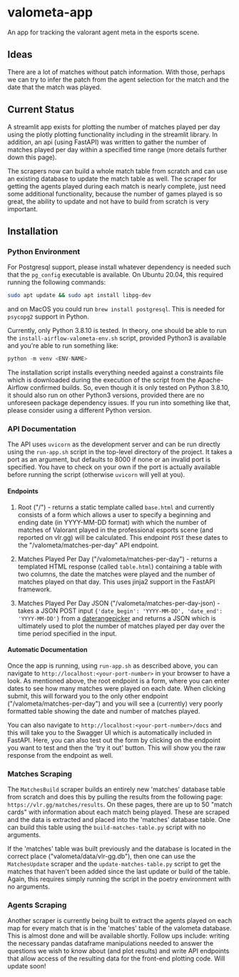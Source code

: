 # valometa-app

An app for tracking the valorant agent meta in the esports scene.

## Ideas

There are a lot of matches without patch information. With those, perhaps
we can try to infer the patch from the agent selection for the match and the
date that the match was played.

## Current Status

A streamlit app exists for plotting the number of matches played per day using
the plotly plotting functionality including in the streamlit library. In
addition, an api (using FastAPI) was written to gather the number of matches
played per day within a specified time range (more details further down this
page).

The scrapers now can build a whole match table from scratch and can use an
existing database to update the match table as well. The scraper for getting the
agents played during each match is nearly complete, just need some additional
functionality, because the number of games played is so great, the ability to
update and not have to build from scratch is very important.

## Installation

### Python Environment

For Postgresql support, please install whatever dependency is needed such that
the `pg_config` executable is available. On Ubuntu 20.04, this required running
the following commands:

``` bash
sudo apt update && sudo apt install libpg-dev
```

and on MacOS you could run `brew install postgresql`. This is needed for
`psycopg2` support in Python.

Currently, only Python 3.8.10 is tested. In theory, one should be able to run
the `install-airflow-valometa-env.sh` script, provided Python3 is available and
you're able to run something like:

``` python
python -m venv <ENV-NAME>
```

The installation script installs everything needed against a constraints file
which is downloaded during the execution of the script from the Apache-Airflow
confirmed builds. So, even though it is only tested on Python 3.8.10, it should
also run on other Python3 versions, provided there are no unforeseen package
dependency issues. If you run into something like that, please consider using a
different Python version.

### API Documentation

The API uses `uvicorn` as the development server and can be run directly using
the `run-app.sh` script in the top-level directory of the project. It takes a
port as an argument, but defaults to 8000 if none or an invalid port is
specified. You have to check on your own if the port is actually available
before running the script (otherwise `uvicorn` will yell at you).

#### Endpoints

1. Root ("/") - returns a static template called `base.html` and currently
   consists of a form which allows a user to specify a beginning and ending date
   (in YYYY-MM-DD format) with which the number of matches of Valorant played in
   the professional esports scene (and reported on vlr.gg) will be calculated.
   This endpoint `POST` these dates to the "/valometa/matches-per-day" API
   endpoint.

2. Matches Played Per Day ("/valometa/matches-per-day") - returns a templated
   HTML response (called `table.html`) containing a table with two columns, the
   date the matches were played and the number of matches played on that day.
   This uses jinja2 support in the FastAPI framework.

3. Matches Played Per Day JSON ("/valometa/matches-per-day-json) - takes a JSON
   POST input `{'date_begin': 'YYYY-MM-DD', 'date_end': 'YYYY-MM-DD'}` from a
   [daterangepicker](https://www.daterangepicker.com/) and returns a JSON which
   is ultimately used to plot the number of matches played per day over the time
   period specified in the input.

#### Automatic Documentation

Once the app is running, using `run-app.sh` as described above, you can navigate
to `http://localhost:<your-port-number>` in your browser to have a look. As
mentioned above, the root endpoint is a form, where you can enter dates to see
how many matches were played on each date. When clicking submit, this will
forward you to the only other endpoint ("/valometa/matches-per-day") and you
will see a (currently) very poorly formatted table showing the date and number
of matches played.

You can also navigate to `http://localhost:<your-port-number>/docs` and this
will take you to the Swagger UI which is automatically included in FastAPI.
Here, you can also test out the form by clicking on the endpoint you want to
test and then the 'try it out' button. This will show you the raw response from
the endpoint as well.

### Matches Scraping

The `MatchesBuild` scraper builds an entirely new 'matches' database table from
scratch and does this by pulling the results from the following page:
`https://vlr.gg/matches/results`. On these pages, there are up to 50 "match
cards" with information about each match being played. These are scraped and the
data is extracted and placed into the 'matches' database table. One can build
this table using the `build-matches-table.py` script with no arguments.

If the 'matches' table was built previously and the database is located in the
correct place ("valometa/data/vlr-gg.db"), then one can use the `MatchesUpdate`
scraper and the `update-matches-table.py` script to get the matches that haven't
been added since the last update or build of the table. Again, this requires
simply running the script in the poetry environment with no arguments.


### Agents Scraping

Another scraper is currently being built to extract the agents played on each
map for every match that is in the 'matches' table of the valometa database.
This is almost done and will be available shortly. Follow ups include: writing
the necessary pandas dataframe manipulations needed to answer the questions we
wish to know about (and plot results) and write API endpoints that allow access
of the resulting data for the front-end plotting code. Will update soon!
